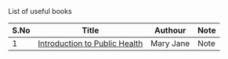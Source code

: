 List of useful books

S.No | Title | Authour | Note
------|-------|--------- |-----
1    |[Introduction to Public Health](www.google.com) | Mary Jane | Note

